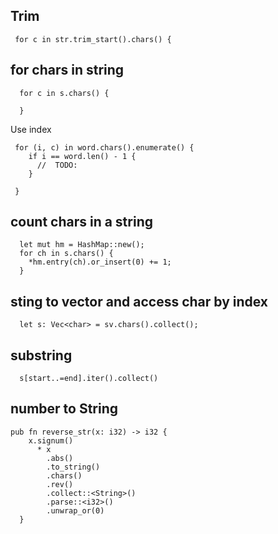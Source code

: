 ## Trim
```
 for c in str.trim_start().chars() {
```   


## for chars in string
```
  for c in s.chars() {
    
  }
```
Use index
```
 for (i, c) in word.chars().enumerate() {
    if i == word.len() - 1 {
      //  TODO:
    }
            
 }
```

## count chars in a string
```
  let mut hm = HashMap::new();
  for ch in s.chars() {
    *hm.entry(ch).or_insert(0) += 1;
  }
```

## sting to vector and access char by index
```
  let s: Vec<char> = sv.chars().collect();
```


## substring
```
  s[start..=end].iter().collect()
```

## number to String
```
pub fn reverse_str(x: i32) -> i32 {
    x.signum()
      * x
        .abs()
        .to_string()
        .chars()
        .rev()
        .collect::<String>()
        .parse::<i32>()
        .unwrap_or(0)
  }
```